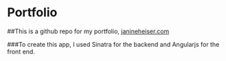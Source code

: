 # Portfolio

##This is a github repo for my portfolio, [janineheiser.com](http://www.janineheiser.com)

###To create this app, I used Sinatra for the backend and Angularjs for the front end.
